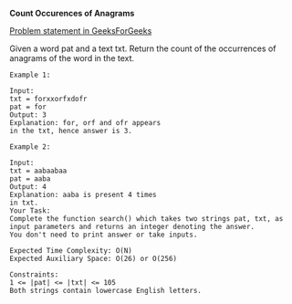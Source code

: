 **Count Occurences of Anagrams**

[Problem statement in GeeksForGeeks](https://practice.geeksforgeeks.org/problems/count-occurences-of-anagrams5839/1)

Given a word pat and a text txt. Return the count of the occurrences of anagrams of the word in the text.

```
Example 1:

Input:
txt = forxxorfxdofr
pat = for
Output: 3
Explanation: for, orf and ofr appears
in the txt, hence answer is 3.
```


```
Example 2:

Input:
txt = aabaabaa
pat = aaba
Output: 4
Explanation: aaba is present 4 times
in txt.
Your Task:
Complete the function search() which takes two strings pat, txt, as input parameters and returns an integer denoting the answer. 
You don't need to print answer or take inputs.

Expected Time Complexity: O(N)
Expected Auxiliary Space: O(26) or O(256)

Constraints:
1 <= |pat| <= |txt| <= 105
Both strings contain lowercase English letters.
```